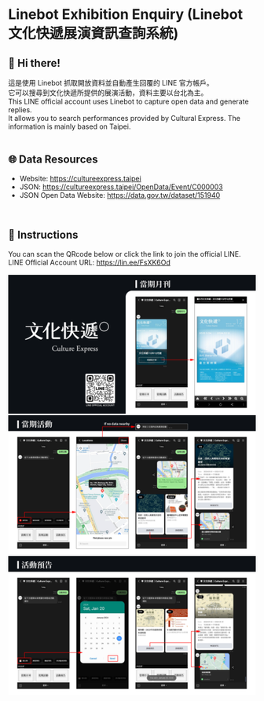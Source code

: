 # Linebot Exhibition Enquiry (Linebot 文化快遞展演資訊查詢系統)

## 👋 Hi there! <br>
這是使用 Linebot 抓取開放資料並自動產生回覆的 LINE 官方帳戶。<br>
它可以搜尋到文化快遞所提供的展演活動，資料主要以台北為主。<br>
This LINE official account uses Linebot to capture open data and generate replies. <br>
It allows you to search performances provided by Cultural Express. The information is mainly based on Taipei. <br><br>

## 🌐 Data Resources
- Website: https://cultureexpress.taipei
- JSON: https://cultureexpress.taipei/OpenData/Event/C000003
- JSON Open Data Website: https://data.gov.tw/dataset/151940
<br>

## 📌 Instructions
You can scan the QRcode below or click the link to join the official LINE. <br>
LINE Official Account URL: https://lin.ee/FsXK6Od
<br><br>
![img1](https://github.com/sleepyhazzzel/cultureexpress_linbot/blob/main/img/%201.png)<br>
![img2](https://github.com/sleepyhazzzel/cultureexpress_linbot/blob/main/img/%202.png)<br>
![img3](https://github.com/sleepyhazzzel/cultureexpress_linbot/blob/main/img/%203.png)<br>
